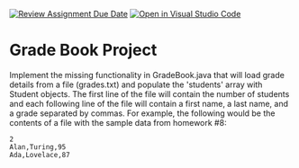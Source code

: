 [![Review Assignment Due Date](https://classroom.github.com/assets/deadline-readme-button-22041afd0340ce965d47ae6ef1cefeee28c7c493a6346c4f15d667ab976d596c.svg)](https://classroom.github.com/a/mdav69Va)
[![Open in Visual Studio Code](https://classroom.github.com/assets/open-in-vscode-2e0aaae1b6195c2367325f4f02e2d04e9abb55f0b24a779b69b11b9e10269abc.svg)](https://classroom.github.com/online_ide?assignment_repo_id=17138445&assignment_repo_type=AssignmentRepo)
# Grade Book Project

Implement the missing functionality in GradeBook.java that will load grade details from a file (grades.txt) and populate the 'students' array with Student objects. The first line of the file will contain the number of students and each following line of the file will contain a first name, a last name, and a grade separated by commas. For example, the following would be the contents of a file with the sample data from homework #8:

    2
    Alan,Turing,95
    Ada,Lovelace,87


